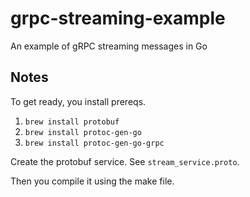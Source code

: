 # grpc-streaming-example
An example of gRPC streaming messages in Go

## Notes

To get ready, you install prereqs.

1. `brew install protobuf`
1. `brew install protoc-gen-go`
1. `brew install protoc-gen-go-grpc`


Create the protobuf service.  See `stream_service.proto`.

Then you compile it using the make file.